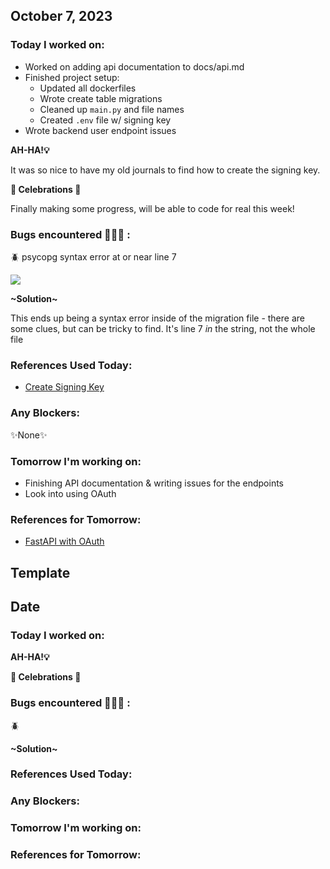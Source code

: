 ## October 7, 2023

### Today I worked on:

- Worked on adding api documentation to docs/api.md
- Finished project setup:
  - Updated all dockerfiles
  - Wrote create table migrations
  - Cleaned up `main.py` and file names
  - Created `.env` file w/ signing key
- Wrote backend user endpoint issues

**AH-HA!💡**

It was so nice to have my old journals to find how to create the signing key.

**🎉 Celebrations 🎉**

Finally making some progress, will be able to code for real this week!

### Bugs encountered 🐛🐞🐜 :

🪲 psycopg syntax error at or near line 7

<img src="https://cdn.discordapp.com/attachments/747345368915771412/1160356134117453874/Screenshot_2023-10-07_at_2.55.42_PM.png?ex=65345cdc&is=6521e7dc&hm=b00c5789d40856a6c1628d8af1a265e435fafa5677715c919131bd734d45c83a&" />

**\~Solution~**

This ends up being a syntax error inside of the migration file - there are some clues, but can be tricky to find. It's line 7 _in_ the string, not the whole file

### References Used Today:

- [Create Signing Key](https://linuxhint.com/generate-random-string-bash/)

### Any Blockers:

✨None✨

### Tomorrow I'm working on:

- Finishing API documentation & writing issues for the endpoints
- Look into using OAuth

### References for Tomorrow:

- [FastAPI with OAuth](https://fastapi.tiangolo.com/tutorial/security/simple-oauth2/)

## Template

## Date

### Today I worked on:

**AH-HA!💡**

**🎉 Celebrations 🎉**

### Bugs encountered 🐛🐞🐜 :

🪲

**\~Solution~**

### References Used Today:

### Any Blockers:

### Tomorrow I'm working on:

### References for Tomorrow:

